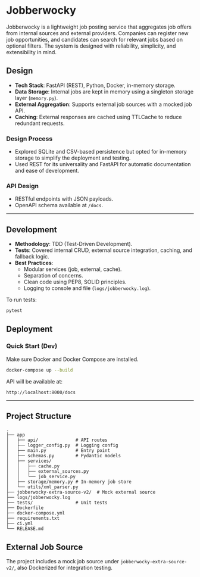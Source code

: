 # Jobberwocky

Jobberwocky is a lightweight job posting service that aggregates job offers from internal sources and external providers. Companies can register new job opportunities, and candidates can search for relevant jobs based on optional filters. The system is designed with reliability, simplicity, and extensibility in mind.

## Design

- **Tech Stack**: FastAPI (REST), Python, Docker, in-memory storage.
- **Data Storage**: Internal jobs are kept in memory using a singleton storage layer (`memory.py`).
- **External Aggregation**: Supports external job sources with a mocked job API.
- **Caching**: External responses are cached using TTLCache to reduce redundant requests.

### Design Process
- Explored SQLite and CSV-based persistence but opted for in-memory storage to simplify the deployment and testing.
- Used REST for its universality and FastAPI for automatic documentation and ease of development.

### API Design
- RESTful endpoints with JSON payloads.
- OpenAPI schema available at `/docs`.

---

## Development

- **Methodology**: TDD (Test-Driven Development).
- **Tests**: Covered internal CRUD, external source integration, caching, and fallback logic.
- **Best Practices**:
  - Modular services (job, external, cache).
  - Separation of concerns.
  - Clean code using PEP8, SOLID principles.
  - Logging to console and file (`logs/jobberwocky.log`).

To run tests:
```bash
pytest
```

## Deployment

### Quick Start (Dev)
Make sure Docker and Docker Compose are installed.

```bash
docker-compose up --build
```

API will be available at:
```
http://localhost:8000/docs
```

---

## Project Structure

```
.
├── app
│   ├── api/              # API routes
│   ├── logger_config.py  # Logging config
│   ├── main.py           # Entry point
│   ├── schemas.py        # Pydantic models
│   ├── services/
│   │   ├── cache.py
│   │   ├── external_sources.py
│   │   └── job_service.py
│   ├── storage/memory.py # In-memory job store
│   └── utils/xml_parser.py
├── jobberwocky-extra-source-v2/  # Mock external source
├── logs/jobberwocky.log
├── tests/                # Unit tests
├── Dockerfile
├── docker-compose.yml
├── requirements.txt
├── ci.yml
└── RELEASE.md
```

## External Job Source
The project includes a mock job source under `jobberwocky-extra-source-v2/`, also Dockerized for integration testing.

